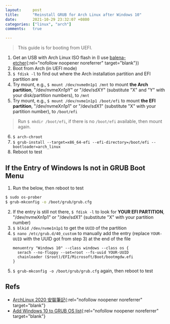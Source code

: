 ```yaml
---
layout:     post
title:      "Reinstall GRUB for Arch Linux after Windows 10"
date:       2021-10-29 23:32:07 +0800
categories: ["linux", "arch"]
comments:   true

---
```

> This guide is for booting from UEFI.

1. Get an USB with Arch Linux ISO flash in (I use [balena-etcher](https://www.balena.io/etcher/){:rel="nofollow noopener noreferrer" target="blank"})
2. Boot from Arch (in UEFI mode)
3. `$ fdisk -l` to find out where the Arch installation partition and EFI partition are
4. Try mount, e.g., `$ mount /dev/nvme0n1p1 /mnt` to mount **the Arch partition**, "/dev/nvmeXn1pY" or "/dev/sdXY" (substitute "X" and "Y" with your disk/partition numbers), to `/mnt`
5. Try mount, e.g., `$ mount /dev/nvme1n1p1 /boot/efi` to mount **the EFI partition**, "/dev/nvmeXn1p1" or "/dev/sdX1" (substitute "X" with your partition number), to `/boot/efi`
  > Run `$ mkdir /boot/efi`, if there is no `/boot/efi` available, then mount again.

6. `$ arch-chroot`
7. `$ grub-install --target=x86_64-efi --efi-directory=/boot/efi --bootloader=arch_linux`
8. Reboot to test

## If the Entry of Windows Is not in GRUB Boot Menu
1. Run the below, then reboot to test
```sh
$ sudo os-prober
$ grub-mkconfig -o /boot/grub/grub.cfg
```

2. If the entry is still not there, `$ fdisk -l` to look for **YOUR EFI PARTITION**, "/dev/nvmeXn1p1" or "/dev/sdX1" (substitute "X" with your partition number)
3. `$ blkid /dev/nvme1n1p1` to get the `UUID` of the partition
4. `$ nano /etc/grub.d/40_custom` to manually add the entry (replace `YOUR-UUID` with the UUID got from step 3) at the end of the file
    ```
    menuentry "Windows 10" --class windows --class os {
      serach --no-floppy --set=root --fs-uuid YOUR-UUID
      chainloader ($root)/EFI/Microsoft/Boot/bootmgdw.efi
    }
    ```
5. `$ grub-mkconfig -o /boot/grub/grub.cfg` again, then reboot to test

## Refs
- [ArchLinux 2020 安裝筆記](https://pastleo.me/post/20200719-archlinux-installation){:rel="nofollow noopener noreferrer" target="blank"}
- [Add Windows 10 to GRUB OS list](https://askubuntu.com/questions/661947/add-windows-10-to-grub-os-list){:rel="nofollow noopener noreferrer" target="blank"}
